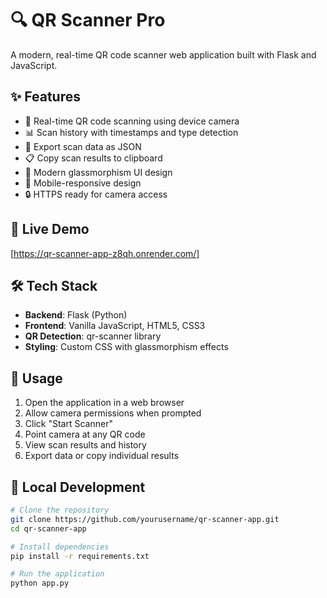 # 🔍 QR Scanner Pro

A modern, real-time QR code scanner web application built with Flask and JavaScript.

## ✨ Features

- 📱 Real-time QR code scanning using device camera
- 📊 Scan history with timestamps and type detection
- 💾 Export scan data as JSON
- 📋 Copy scan results to clipboard
- 🎨 Modern glassmorphism UI design
- 📱 Mobile-responsive design
- 🔒 HTTPS ready for camera access

## 🚀 Live Demo

[https://qr-scanner-app-z8qh.onrender.com/]

## 🛠️ Tech Stack

- **Backend**: Flask (Python)
- **Frontend**: Vanilla JavaScript, HTML5, CSS3
- **QR Detection**: qr-scanner library
- **Styling**: Custom CSS with glassmorphism effects

## 📱 Usage

1. Open the application in a web browser
2. Allow camera permissions when prompted
3. Click "Start Scanner"
4. Point camera at any QR code
5. View scan results and history
6. Export data or copy individual results

## 🔧 Local Development

```bash
# Clone the repository
git clone https://github.com/yourusername/qr-scanner-app.git
cd qr-scanner-app

# Install dependencies
pip install -r requirements.txt

# Run the application
python app.py
